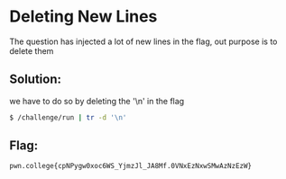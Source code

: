 # Deleting New Lines 

The question has injected a lot of new lines in the flag,
out purpose is to delete them

## Solution:

we have to do so by deleting the '\n' in the flag

```sh
$ /challenge/run | tr -d '\n'
```

## Flag: 

```
pwn.college{cpNPygw0xoc6WS_YjmzJl_JA8Mf.0VNxEzNxwSMwAzNzEzW}
```

